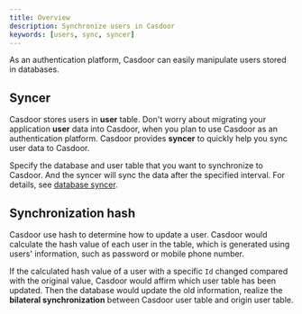 ```yaml
---
title: Overview
description: Synchronize users in Casdoor
keywords: [users, sync, syncer]
---
```


As an authentication platform, Casdoor can easily manipulate users stored in databases.

## Syncer

Casdoor stores users in **user** table. Don't worry about migrating your application **user** data into Casdoor, when you plan to use Casdoor as an authentication platform. Casdoor provides **syncer** to quickly help you sync user data to Casdoor.

Specify the database and user table that you want to synchronize to Casdoor. And the syncer will sync the data after the specified interval. For details, see [database syncer](/docs/syncer/Database).

## Synchronization hash

Casdoor use hash to determine how to update a user. Casdoor would calculate the hash value of each user in the table, which is generated using users' information, such as password or mobile phone number. 

If the calculated hash value of a user with a specific `Id` changed compared with the original value, Casdoor would affirm which user table has been updated. Then the database would update the old information, realize the **bilateral synchronization** between Casdoor user table and origin user table.
